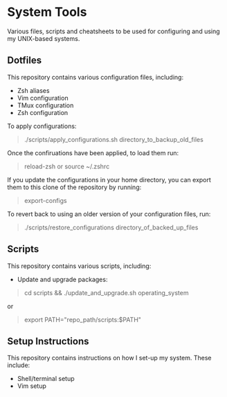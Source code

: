 # System Tools
Various files, scripts and cheatsheets to be used for configuring and using my UNIX-based systems.

## Dotfiles
This repository contains various configuration files, including:
- Zsh aliases
- Vim configuration
- TMux configuration
- Zsh configuration

To apply configurations:
> ./scripts/apply_configurations.sh directory_to_backup_old_files

Once the confiruations have been applied, to load them run:
> reload-zsh
or
> source ~/.zshrc

If you update the configurations in your home directory, you can export them to this clone of the repository by running:
> export-configs

To revert back to using an older version of your configuration files, run:
> ./scripts/restore_configurations directory_of_backed_up_files 

## Scripts
This repository contains various scripts, including:
- Update and upgrade packages:
> cd scripts && ./update_and_upgrade.sh operating_system

or

> export PATH="repo_path/scripts:$PATH" 

## Setup Instructions
This repository contains instructions on how I set-up my system. These include:
- Shell/terminal setup
- Vim setup

